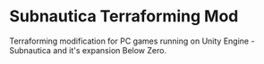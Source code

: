 # Subnautica Terraforming Mod
Terraforming modification for PC games running on Unity Engine - Subnautica and it's expansion Below Zero.
